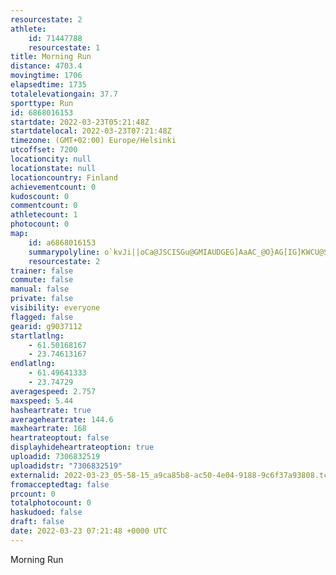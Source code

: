 ```yaml
---
resourcestate: 2
athlete:
    id: 71447788
    resourcestate: 1
title: Morning Run
distance: 4703.4
movingtime: 1706
elapsedtime: 1735
totalelevationgain: 37.7
sporttype: Run
id: 6868016153
startdate: 2022-03-23T05:21:48Z
startdatelocal: 2022-03-23T07:21:48Z
timezone: (GMT+02:00) Europe/Helsinki
utcoffset: 7200
locationcity: null
locationstate: null
locationcountry: Finland
achievementcount: 0
kudoscount: 0
commentcount: 0
athletecount: 1
photocount: 0
map:
    id: a6868016153
    summarypolyline: o`kvJi||oCa@JSCISGu@GMIAUDGEG]AaAC_@O}AG[IG]KWCU@SEUBWZMb@g@|@KDIGW}AUq@c@{Ac@mAMe@KSYaA_@{@Ii@k@eBEm@Bw@Aa@Qu@_@sAaAkG]oASkAOm@kA_IMa@EUe@}@_AyCMWA?ONIP@PZ|@Jn@Pp@LhBLl@HNJJJ?HMRCVZDCFKDg@Vo@Rw@FQDCHBRZLHNAHGZ}AHs@Jo@L[f@q@VSZQLEN@VFh@ORIf@q@Pg@^oAF_@Ry@F}AEe@Cw@m@qAAMFGH[JSPK@[l@cC`@mA`@_BNUXuAHA@WFMD[E]B[Li@h@k@LAJLVt@DJTRVr@Zb@b@ZLBN@d@EZBXGHG\q@BMDu@Cc@OgADUJNN@HFHXRjAHDbAmAl@c@rAe@l@?l@HVZxAbAH@\GB@l@iA@q@Nk@d@{@b@a@PEXBLCLKVOHNNA`AVf@BTFFFD?h@]n@s@RK@B?fARlD@tACb@?pADf@DlKLbADH`@`@Zb@HF\TTJHHp@PHFP|@HTHl@Dh@Px@LZHHFNJ`@VZHFND`@`@h@z@RN\h@HH`@Pv@|@`@ZFNNPb@ZP@RCl@]DDBx@Az@DdCL~BAvBFfANnADvA?z@NrCBLVt@@H@z@Eh@Av@BrAD\Bj@?vEAHMAYBc@RY@EFCL?dBGZIZ_@h@Sj@Ib@IfAMl@a@fAKJMFUA_@BS?OBGAU@OFYBOLIEGJCAKL[@UDWJq@BG?MKOBGEAQ@m@Io@BeAJsB@q@K{@AEGEqAXMJu@ZWFIHM?ULWAI@UDGHOBi@?g@Kq@F
    resourcestate: 2
trainer: false
commute: false
manual: false
private: false
visibility: everyone
flagged: false
gearid: g9037112
startlatlng:
    - 61.50168167
    - 23.74613167
endlatlng:
    - 61.49641333
    - 23.74729
averagespeed: 2.757
maxspeed: 5.44
hasheartrate: true
averageheartrate: 144.6
maxheartrate: 168
heartrateoptout: false
displayhideheartrateoption: true
uploadid: 7306832519
uploadidstr: "7306832519"
externalid: 2022-03-23_05-58-15_a9ca85b8-ac50-4e04-9188-9c6f37a93808.tcx
fromacceptedtag: false
prcount: 0
totalphotocount: 0
haskudoed: false
draft: false
date: 2022-03-23 07:21:48 +0000 UTC
---
```

Morning Run